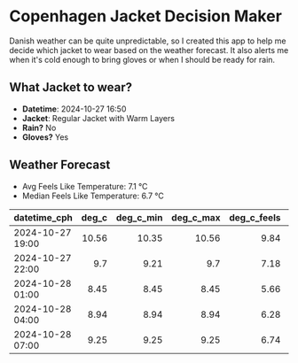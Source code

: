 
# Copenhagen Jacket Decision Maker

Danish weather can be quite unpredictable, so I created this app to help me decide which jacket to wear based on the weather forecast. 
It also alerts me when it's cold enough to bring gloves or when I should be ready for rain.

## What Jacket to wear?

- **Datetime**: 2024-10-27 16:50
- **Jacket**: Regular Jacket with Warm Layers
- **Rain?** No
- **Gloves?** Yes

## Weather Forecast
- Avg Feels Like Temperature: 7.1 °C
- Median Feels Like Temperature: 6.7 °C

| datetime_cph     |   deg_c |   deg_c_min |   deg_c_max |   deg_c_feels | weather   | wind   | rain   |
|:-----------------|--------:|------------:|------------:|--------------:|:----------|:-------|:-------|
| 2024-10-27 19:00 |   10.56 |       10.35 |       10.56 |          9.84 | Clouds    | High   | None   |
| 2024-10-27 22:00 |    9.7  |        9.21 |        9.7  |          7.18 | Clouds    | Medium | None   |
| 2024-10-28 01:00 |    8.45 |        8.45 |        8.45 |          5.66 | Clouds    | Low    | None   |
| 2024-10-28 04:00 |    8.94 |        8.94 |        8.94 |          6.28 | Clouds    | Low    | None   |
| 2024-10-28 07:00 |    9.25 |        9.25 |        9.25 |          6.74 | Clouds    | Low    | None   |
        